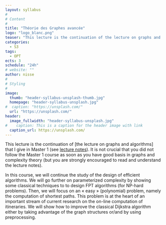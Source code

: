 ```yaml
---
layout: syllabus
#
# Content
#
title: "Théorie des Graphes avancée"
logo: "logo_blanc.png"
teaser: "This lecture is the continuation of the lecture on graphs and algorithms that I give in Master 1."
categories:
  - S3
tags:
  - OPT
ects: 3
schedule: "24h"
# website: ""
author: nisse
#
# Styling
#
image:
  thumb: "header-syllabus-unsplash-thumb.jpg"
  homepage: "header-syllabus-unsplash.jpg"
#  caption: "https://unsplash.com/"
  url: "https://unsplash.com/"
header:
  image_fullwidth: "header-syllabus-unsplash.jpg"
#    caption: This is a caption for the header image with link
  caption_url: https://unsplash.com/
---
```


This lecture is the continuation of [the lecture on graphs and algorithms] that I give in Master 1 (see [lecture notes]( http://www-sop.inria.fr/members/Nicolas.Nisse/M1LectureV2.pdf)).
It is not crucial that you did not follow the Master 1 course as soon as you have good basis in graphs and complexity theory (but you are strongly encouraged to read and understand the lecture notes).

In this course, we will continue the study of the design of efficient algorithms. We will go further on parameterized complexity by showing some classical techniques to to design FPT algorithms (for NP-hard problems). Then, we will focus on an « easy » (polynomial) problem, namely the computation of shortest paths. This problem is at the heart of an important stream of current research on the on-line computation of itineraries. We will show how to improve the classical Dijkstra algorithm either by taking advantage of the graph structures or/and by using preprocessing.
